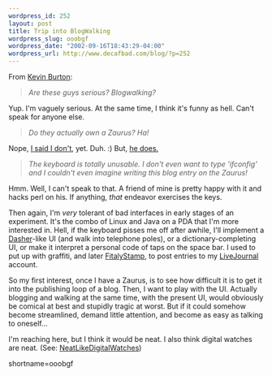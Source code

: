 ```yaml
--- 
wordpress_id: 252
layout: post
title: Trip into BlogWalking
wordpress_slug: ooobgf
wordpress_date: "2002-09-16T18:43:29-04:00"
wordpress_url: http://www.decafbad.com/blog/?p=252
---
```

<p>From <a href="http://www.peerfear.org/rss/permalink/1031989005.shtml">Kevin Burton</a>:<blockquote><i>Are these guys serious? Blogwalking?</i></blockquote>Yup.  I'm vaguely serious.  At the same time, I think it's funny as hell.  Can't speak for anyone else.<blockquote><i>Do they actually own a Zaurus? Ha!</i></blockquote>Nope, <a href="http://www.decafbad.com/news_archives/000272.phtml#000272">I said I don't</a>, yet.  Duh.  :)  But, <a href="http://radio.ntwizards.net/2002/09/10.html#a976">he does.</a><blockquote><i>The keyboard is totally unusable. I don't even want to type 'ifconfig' and I couldn't even imagine writing this blog entry on the Zaurus!</i></blockquote>Hmm.  Well, I can't speak to that.  A friend of mine is pretty happy with it and hacks perl on his.  If anything, <i>that</i> endeavor exercises the keys.  </p>
<p>Then again, I'm <i>very</i> tolerant of bad interfaces in early stages of an experiment.  It's the combo of Linux and Java on a PDA that I'm more interested in.  Hell, if the keyboard pisses me off after awhile, I'll implement a <a href="http://www.inference.phy.cam.ac.uk/dasher/">Dasher</a>-like UI (and walk into telephone poles), or a dictionary-completing UI, or make it interpret a personal code of taps on the space bar.  I used to put up with graffiti, and later <a href="http://www.fitaly.com/fitalystamp/fitalystampdesign.htm">FitalyStamp</a>, to post entries to my <a href="http://www.decafbad.com/twiki/bin/view/Main/LiveJournal">LiveJournal</a> account.</p>
<p>So my first interest, once I have a Zaurus, is to see how difficult it is to get it into the publishing loop of a blog.  Then, I want to play with the UI.  Actually blogging and walking at the same time, with the present UI, would obviously be comical at best and stupidly tragic at worst.  But if it could somehow become streamlined, demand little attention, and become as easy as talking to oneself...  </p>
<p>I'm reaching here, but I think it would be neat.  I also think digital watches are neat. (See: <a href="http://www.decafbad.com/twiki/bin/view/Main/NeatLikeDigitalWatches">NeatLikeDigitalWatches</a>)</p>
<!--more-->
shortname=ooobgf
